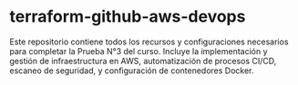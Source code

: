 # terraform-github-aws-devops
Este repositorio contiene todos los recursos y configuraciones necesarios para completar la Prueba N°3 del curso. Incluye la implementación y gestión de infraestructura en AWS, automatización de procesos CI/CD, escaneo de seguridad, y configuración de contenedores Docker.
